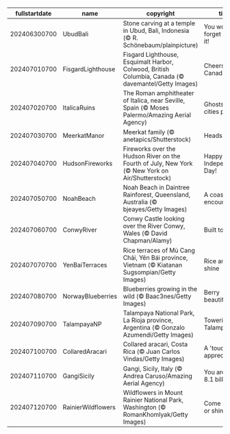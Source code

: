 |fullstartdate|name|copyright|title|image|
|--|--|--|--|--|
202406300700|UbudBali|Stone carving at a temple in Ubud, Bali, Indonesia (© R. Schönebaum/plainpicture)|You won't forget 'Ubud' it!|![](/en-US/2024/07/202406300700UbudBali.jpg)|
202407010700|FisgardLighthouse|Fisgard Lighthouse, Esquimalt Harbor, Colwood, British Columbia, Canada (© davemantel/Getty Images)|Cheers to Canada!|![](/en-US/2024/07/202407010700FisgardLighthouse.jpg)|
202407020700|ItalicaRuins|The Roman amphitheater of Italica, near Seville, Spain (© Moses Palermo/Amazing Aerial Agency)|Ghosts of cities past|![](/en-US/2024/07/202407020700ItalicaRuins.jpg)|
202407030700|MeerkatManor|Meerkat family (© anetapics/Shutterstock)|Heads up!|![](/en-US/2024/07/202407030700MeerkatManor.jpg)|
202407040700|HudsonFireworks|Fireworks over the Hudson River on the Fourth of July, New York (© New York on Air/Shutterstock)|Happy Independence Day!|![](/en-US/2024/07/202407040700HudsonFireworks.jpg)|
202407050700|NoahBeach|Noah Beach in Daintree Rainforest, Queensland, Australia (© bjeayes/Getty Images)|A coastal encounter|![](/en-US/2024/07/202407050700NoahBeach.jpg)|
202407060700|ConwyRiver|Conwy Castle looking over the River Conwy, Wales (© David Chapman/Alamy)|Built to last|![](/en-US/2024/07/202407060700ConwyRiver.jpg)|
202407070700|YenBaiTerraces|Rice terraces of Mù Cang Chải, Yên Bái province, Vietnam (© Kiatanan Sugsompian/Getty Images)|Rice and shine|![](/en-US/2024/07/202407070700YenBaiTerraces.jpg)|
202407080700|NorwayBlueberries|Blueberries growing in the wild (© Baac3nes/Getty Images)|Berry beautiful|![](/en-US/2024/07/202407080700NorwayBlueberries.jpg)|
202407090700|TalampayaNP|Talampaya National Park, La Rioja province, Argentina (© Gonzalo Azumendi/Getty Images)|Towering Talampaya|![](/en-US/2024/07/202407090700TalampayaNP.jpg)|
202407100700|CollaredAracari|Collared aracari, Costa Rica (© Juan Carlos Vindas/Getty Images)|A 'toucan' of appreciation|![](/en-US/2024/07/202407100700CollaredAracari.jpg)|
202407110700|GangiSicily|Gangi, Sicily, Italy (© Andrea Caruso/Amazing Aerial Agency)|You are one in 8.1 billion|![](/en-US/2024/07/202407110700GangiSicily.jpg)|
202407120700|RainierWildflowers|Wildflowers in Mount Rainier National Park, Washington (© RomanKhomlyak/Getty Images)|Come Rainier or shine|![](/en-US/2024/07/202407120700RainierWildflowers.jpg)|
